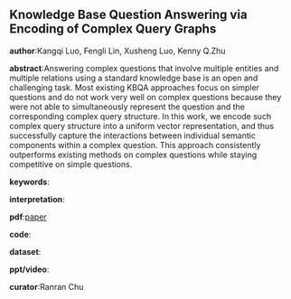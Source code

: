 ## Knowledge Base Question Answering via Encoding of Complex Query Graphs
**author**:Kangqi Luo, Fengli Lin, Xusheng Luo, Kenny Q.Zhu

**abstract**:Answering complex questions that involve
multiple entities and multiple relations using a standard knowledge base is an open and challenging task. Most existing KBQA approaches focus on simpler questions and do not work very well on complex questions because they were not able to simultaneously
represent the question and the corresponding complex query structure. In this work, we encode such complex query structure into a uniform vector representation, and thus successfully capture the interactions between individual semantic components within a complex question. This approach consistently outperforms existing methods on complex questions while staying competitive on simple questions.

**keywords**:

**interpretation**:

**pdf**:[paper](https://www.aclweb.org/anthology/D18-1242.pdf)

**code**:

**dataset**:

**ppt/video**:

**curator**:Ranran Chu